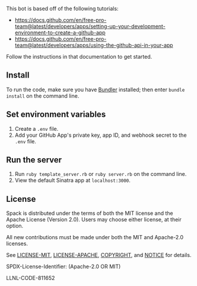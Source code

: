This bot is based off of the following tutorials:

* https://docs.github.com/en/free-pro-team@latest/developers/apps/setting-up-your-development-environment-to-create-a-github-app
* https://docs.github.com/en/free-pro-team@latest/developers/apps/using-the-github-api-in-your-app

Follow the instructions in that documentation to get started.

## Install

To run the code, make sure you have [Bundler](http://gembundler.com/) installed; then enter `bundle install` on the command line.

## Set environment variables

1. Create a `.env` file.
2. Add your GitHub App's private key, app ID, and webhook secret to the `.env` file.

## Run the server

1. Run `ruby template_server.rb` or `ruby server.rb` on the command line.
1. View the default Sinatra app at `localhost:3000`.

## License

Spack is distributed under the terms of both the MIT license and the
Apache License (Version 2.0). Users may choose either license, at their
option.

All new contributions must be made under both the MIT and Apache-2.0
licenses.

See [LICENSE-MIT](https://github.com/spack/spack-bot/blob/master/LICENSE-MIT),
[LICENSE-APACHE](https://github.com/spack/spack-bot/blob/master/LICENSE-APACHE),
[COPYRIGHT](https://github.com/spack/spack-bot/blob/master/COPYRIGHT), and
[NOTICE](https://github.com/spack/spack-bot/blob/master/NOTICE) for details.

SPDX-License-Identifier: (Apache-2.0 OR MIT)

LLNL-CODE-811652
